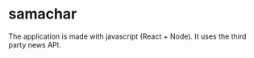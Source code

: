 # samachar
The application is made with javascript (React + Node). It uses the third party news API.

